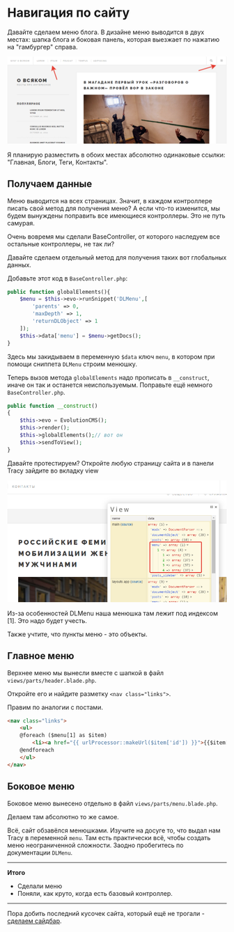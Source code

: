# Навигация по сайту

Давайте сделаем меню блога.
В дизайне меню выводится в двух местах: шапка блога и боковая панель, которая выезжает по нажатию на "гамбургер" справа. 

![menu areas](assets/images/s55.png)

Я планирую разместить в обоих местах абсолютно одинаковые ссылки: "Главная, Блоги, Теги, Контакты".

## Получаем данные

Меню выводится на всех страницах. Значит,  в каждом контроллере писать свой метод для получения меню? 
А если что-то изменится, мы будем вынуждены поправить все имеющиеся контроллеры. Это не путь самурая.

Очень вовремя мы сделали BaseController, от которого наследуем все остальные контроллеры, не так ли?

Давайте сделаем отдельный метод для получения таких вот глобальных данных.

Добавьте этот код в `BaseController.php`:
```php
public function globalElements(){
	$menu = $this->evo->runSnippet('DLMenu',[
		'parents' => 0,
		'maxDepth' => 1,
		'returnDLObject' => 1
	]);
	$this->data['menu'] = $menu->getDocs();
}
```
Здесь мы закидываем в переменную `$data` ключ `menu`, в котором при помощи сниппета `DLMenu` строим менюшку. 


Теперь вызов метода `globalElements` надо прописать в `__construct`, иначе он так и останется неиспользуемым. Поправьте ещё немного `BaseController.php`.

```php
public function __construct()
{
	$this->evo = EvolutionCMS();
	$this->render();
	$this->globalElements();// вот он
	$this->sendToView();
}
```
Давайте протестируем?
Откройте любую страницу сайта и в панели Tracy зайдите во вкладку view

![menu areas](assets/images/s63.png)

Из-за особенностей DLMenu наша менюшка там лежит под индексом [1]. Это надо будет учесть.

Также учтите, что пункты меню - это объекты.

## Главное меню

Верхнее меню мы вынесли вместе с шапкой в файл `views/parts/header.blade.php`.

Откройте его и найдите разметку `<nav class="links">`.

Правим по аналогии с постами.

```html
<nav class="links">
	<ul>
	@foreach ($menu[1] as $item)
		<li><a href="{{ urlProcessor::makeUrl($item['id']) }}">{{$item['pagetitle']}}</a></li>
	@endforeach
	</ul>
</nav>
```


## Боковое меню

Боковое меню вынесено отдельно в файл `views/parts/menu.blade.php`.

Делаем там абсолютно то же самое.


Всё, сайт обзавёлся менюшками. Изучите на досуге то, что выдал нам Tracy в переменной `menu`. Там есть практически всё, чтобы создать меню неограниченной сложности.
Заодно пробегитесь по документации `DLMenu`.


---
**Итого**
* Сделали меню
* Поняли, как круто, когда есть базовый контроллер.

---
Пора добить последний кусочек сайта, который ещё не трогали - [сделаем сайдбар](/010_%D0%A1%D0%B0%D0%B9%D0%B4%D0%B1%D0%B0%D1%80.md).